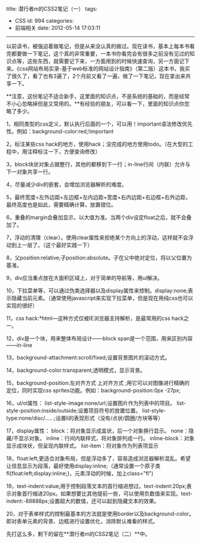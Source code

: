 title: 潜行者m的CSS2笔记（一）
tags:
  - CSS
id: 994
categories:
  - 前端相关
date: 2012-05-14 17:03:11
---

以前读书，被强迫着做笔记，但是从来没认真的做过。现在读书，基本上每本书看完都要做一下笔记，这个真的非常重要，一本书你看完会有很多之前没有见过的知识点等，这些东西，就需要记下来，一方面用到的时候快速查询，另一方面记下来。《css网站布局实录-基于web标准的网站设计指南》（第二版）这本书，我买了很久了，看了也有3遍了，2个月前又看了一遍，做了一下笔记，现在拿出来共享一下。

**注意，这份笔记不适合新手，这里面的知识点，不是系统的基础的，而是经常不小心忽略掉但是又常用的。**有经验的朋友，可以看一下，里面的知识点你忽略了多少。

1，相同类型的css定义，默认执行后面的一个，可以用！important语法修改优先性。例如：background-color:red;!important

2，标注某些css hack的地方，使用hack；没完成的地方使用todo。（在大型的工程中，用注释标注一下，方便查询修改）

3，block块状对象占据整行，其他的都移到下一行；in-line行间（内联）允许与下一对象共享一行。

4，尽量减少div的嵌套，会增加浏览器解析的难度。

5，最终宽度=左外边距+左边框+左内边距+宽度+右内边距+右边框+右外边距，最终高度也是如此，需要精确计算，放置错位。

6，重叠的margin会叠加显示，以大值为准。当两个div设定float之后，就不会叠加了。

7，浮动的清理（clear）。使用clear属性来拒绝某个方向上的浮动，这样就不会浮动到上一层了。（这个最好实践一下）

8，父position:relative;子position:absolute。子在父中绝对定位，将以父位置为基准。

9，div应当重点放在大面积区域上，对于简单的导航等，用ul解决。

10，下拉菜单等，可以通过伪类选择器以及display属性来控制。display:none;表示隐藏当前元素。（通常使用javascript来实现下拉菜单，但是现在用纯css也可以实现的很好）

11，css hack:*html—这种方式仅被IE浏览器支持解析，是最常用的css hack之一。

12，div是一个块，用来整体布局设计——block
span是一个范围，用来区别内容——in-line

13，background-attachment:scroll/fixed;设置背景图片的滚动方式。

14，background-color:transparent;透明模式，显示背景。

15，background-position:左对齐方式 上对齐方式 ;用它可以对图像进行精确的定位，同时实现css sprites功能。例如：background-position:0px -27px;

16，ul/ol属性：
list-style-image:none/url;设置图片作为列表中的项目。
list-style-position:inside/outside;设置项目符号的放置位置。
list-style-type:none/disc/......;设置li的表现形式（没有/点状/圆圈/方块等等）

17，display属性：
block：将对象显示成盒状，后一个对象换行显示。
none：隐藏/不显示对象。
inline：行间内联样式，将对象排列成一行。
inline-block：对象显示成块状，但呈现内联样式。
list-item：将对象作为列表项显示

18，float:left;更适合对象布局，但是浮动多了，容易造成浏览器解析混乱。希望让信息显示为段落，最好使用display:inline;（通常设置一个原子类fl{float:left;display:inline;}，元素浮动的时候，加上class="fl")

19，text-indent:value;用于控制段落文本的首行缩进想过。text-indent:20px;表示对象首行缩进20px。如果想要比其他提前一些，可以使用负数值来实现。text-indent:-88888px;设置超大的数值，还可以起到隐藏文本的效果。

20，对于表单样式的控制最基本的方法就是使用border以及background-color。即对表单元素的背景、边框进行设置优化，消除默认难看的样式。

先打这么多，剩下的留在**潜行者m的CSS2笔记（二）**中。
